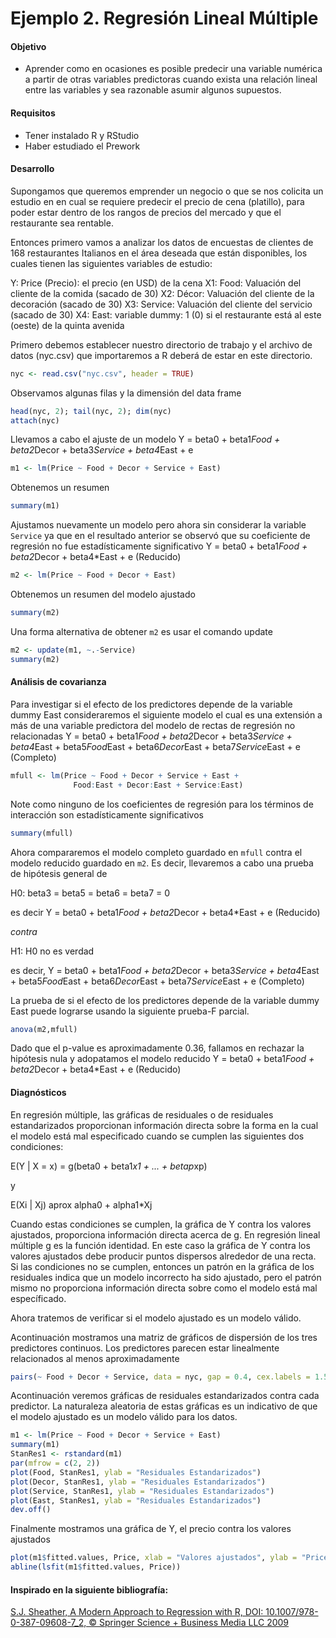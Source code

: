 # Ejemplo 2. Regresión Lineal Múltiple

#### Objetivo

- Aprender como en ocasiones es posible predecir una variable numérica a partir de otras variables predictoras cuando exista una relación lineal entre las variables y sea razonable asumir algunos supuestos.

#### Requisitos

- Tener instalado R y RStudio
- Haber estudiado el Prework

#### Desarrollo

Supongamos que queremos emprender un negocio o que se nos colicita un estudio en en cual se requiere predecir el precio de cena (platillo), para poder estar dentro de los rangos de precios del mercado y que el restaurante sea rentable. 

Entonces primero vamos a analizar los datos de encuestas de clientes de 168 restaurantes Italianos en el área deseada que están disponibles, los cuales tienen las siguientes variables de estudio:

Y: Price (Precio): el precio (en USD) de la cena
X1: Food: Valuación del cliente de la comida (sacado de 30)
X2: Décor: Valuación del cliente de la decoración (sacado de 30)
X3: Service: Valuación del cliente del servicio (sacado de 30)
X4: East: variable dummy: 1 (0) si el restaurante está al este (oeste) de la quinta avenida

Primero debemos establecer nuestro directorio de trabajo y el archivo de datos (nyc.csv) que importaremos a R deberá de estar en este directorio.

```R
nyc <- read.csv("nyc.csv", header = TRUE)
```

Observamos algunas filas y la dimensión del data frame

```R
head(nyc, 2); tail(nyc, 2); dim(nyc)
attach(nyc)
```

Llevamos a cabo el ajuste de un modelo Y = beta0 + beta1*Food + beta2*Decor + beta3*Service + beta4*East + e

```R
m1 <- lm(Price ~ Food + Decor + Service + East)
```

Obtenemos un resumen

```R
summary(m1)
```

Ajustamos nuevamente un modelo pero ahora sin considerar la variable `Service` ya que en el resultado anterior se observó que su coeficiente de regresión no fue estadísticamente significativo Y = beta0 + beta1*Food + beta2*Decor + beta4*East + e (Reducido)

```R
m2 <- lm(Price ~ Food + Decor + East)
```

Obtenemos un resumen del modelo ajustado

```R
summary(m2)
```

Una forma alternativa de obtener `m2` es usar el comando update

```R
m2 <- update(m1, ~.-Service)
summary(m2)
```

#### Análisis de covarianza

Para investigar si el efecto de los predictores depende de la variable dummy East consideraremos el siguiente modelo el cual es una extensión a más de una variable predictora del modelo de rectas de regresión no relacionadas Y = beta0 + beta1*Food + beta2*Decor +  beta3*Service + beta4*East + beta5*Food*East + beta6*Decor*East + beta7*Service*East + e (Completo)

```R
mfull <- lm(Price ~ Food + Decor + Service + East + 
              Food:East + Decor:East + Service:East)
```

Note como ninguno de los coeficientes de regresión para los términos de interacción son estadísticamente significativos

```R
summary(mfull)
```

Ahora compararemos el modelo completo guardado en `mfull` contra el modelo reducido guardado en `m2`. Es decir, llevaremos a cabo una prueba de hipótesis general de

H0: beta3 = beta5 = beta6 = beta7 = 0

es decir Y = beta0 + beta1*Food + beta2*Decor + beta4*East + e (Reducido)

*contra*

H1: H0 no es verdad

es decir, Y = beta0 + beta1*Food + beta2*Decor +  beta3*Service + beta4*East + beta5*Food*East + beta6*Decor*East + beta7*Service*East + e (Completo)

La prueba de si el efecto de los predictores depende de la variable dummy East puede lograrse usando la siguiente prueba-F parcial.

```R
anova(m2,mfull)
```

Dado que el p-value es aproximadamente 0.36, fallamos en rechazar la hipótesis nula y adopatamos el modelo reducido Y = beta0 + beta1*Food + beta2*Decor + beta4*East + e (Reducido)

#### Diagnósticos

En regresión múltiple, las gráficas de residuales o de residuales estandarizados proporcionan información directa sobre la forma en la cual el modelo está mal especificado cuando se cumplen las siguientes dos condiciones:

E(Y | X = x) = g(beta0 + beta1*x1 + ... + betap*xp) 

y

E(Xi | Xj) aprox alpha0 + alpha1*Xj

Cuando estas condiciones se cumplen, la gráfica de Y contra los valores ajustados, proporciona información directa acerca de g. En regresión lineal múltiple g es la función identidad. En este caso la gráfica de Y contra los valores ajustados debe producir puntos dispersos alrededor de una recta. Si las condiciones no se cumplen, entonces un patrón en la gráfica de los residuales indica que un modelo incorrecto ha sido ajustado, pero el patrón mismo no proporciona información directa sobre como el modelo está mal específicado.

Ahora tratemos de verificar si el modelo ajustado es un modelo válido.

Acontinuación mostramos una matriz de gráficos de dispersión de los tres predictores continuos. Los predictores parecen estar linealmente relacionados al menos aproximadamente

```R
pairs(~ Food + Decor + Service, data = nyc, gap = 0.4, cex.labels = 1.5)
```

Acontinuación veremos gráficas de residuales estandarizados contra cada predictor. La naturaleza aleatoria de estas gráficas es un indicativo de que el modelo ajustado es un modelo válido para los datos.

```R
m1 <- lm(Price ~ Food + Decor + Service + East)
summary(m1)
StanRes1 <- rstandard(m1)
par(mfrow = c(2, 2))
plot(Food, StanRes1, ylab = "Residuales Estandarizados")
plot(Decor, StanRes1, ylab = "Residuales Estandarizados")
plot(Service, StanRes1, ylab = "Residuales Estandarizados")
plot(East, StanRes1, ylab = "Residuales Estandarizados")
dev.off()
```

Finalmente mostramos una gráfica de Y, el precio contra los valores ajustados 

```R
plot(m1$fitted.values, Price, xlab = "Valores ajustados", ylab = "Price")
abline(lsfit(m1$fitted.values, Price))
```

#### Inspirado en la siguiente bibliografía:

[S.J. Sheather, A Modern Approach to Regression with R, DOI: 10.1007/978-0-387-09608-7_2, © Springer Science + Business Media LLC 2009](https://gattonweb.uky.edu/sheather/book/index.php)

